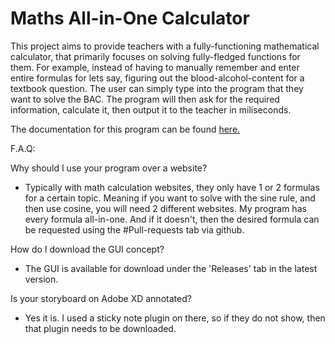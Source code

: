 # Maths All-in-One Calculator

This project aims to provide teachers with a fully-functioning mathematical calculator, that primarily
focuses on solving fully-fledged functions for them. For example, instead of having to manually 
remember and enter entire formulas for lets say, figuring out the blood-alcohol-content for a textbook question. The user
can simply type into the program that they want to solve the BAC. The program will then ask for the
required information, calculate it, then output it to the teacher in miliseconds.

The documentation for this program can be found [here.](https://docs.google.com/document/d/1xr_103din2yMFHK86hl7IhhrNhKDLXdYOjA_TWUBdsQ/edit?usp=sharing)

F.A.Q:

Why should I use your program over a website?

- Typically with math calculation websites, they only have 1 or 2 formulas for a certain topic. Meaning if you want 
  to solve with the sine rule, and then use cosine, you will need 2 different websites. My program has every formula
  all-in-one. And if it doesn't, then the desired formula can be requested using the #Pull-requests tab via github.
  
How do I download the GUI concept?

- The GUI is available for download under the 'Releases' tab in the latest version.
  
Is your storyboard on Adobe XD annotated?

- Yes it is. I used a sticky note plugin on there, so if they do not show, then that plugin needs to be downloaded.
